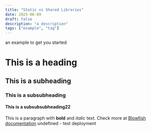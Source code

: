 ```yaml
---
title: "Static vs Shared Libraries"
date: 2025-06-09
draft: false
description: "a description"
tags: ["example", "tag"]
---
```

 an example to get you started
# This is a heading
## This is a subheading
### This is a subsubheading
#### This is a subsubsubheading22
This is a paragraph with **bold** and *italic* text.
Check more at [Blowfish documentation](https://blowfish.page/)
undefined - test deployment